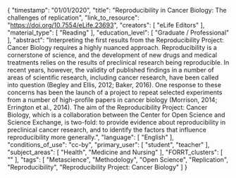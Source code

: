 {
    "timestamp": "01/01/2020",
    "title": "Reproducibility in Cancer Biology: The challenges of replication",
    "link_to_resource": "https://doi.org/10.7554/eLife.23693",
    "creators": [
        "eLife Editors"
    ],
    "material_type": [
        "Reading"
    ],
    "education_level": [
        "Graduate / Professional"
    ],
    "abstract": "Interpreting the first results from the Reproducibility Project: Cancer Biology requires a highly nuanced approach. Reproducibility is a cornerstone of science, and the development of new drugs and medical treatments relies on the results of preclinical research being reproducible. In recent years, however, the validity of published findings in a number of areas of scientific research, including cancer research, have been called into question (Begley and Ellis, 2012; Baker, 2016). One response to these concerns has been the launch of a project to repeat selected experiments from a number of high-profile papers in cancer biology (Morrison, 2014; Errington et al., 2014). The aim of the Reproducibility Project: Cancer Biology, which is a collaboration between the Center for Open Science and Science Exchange, is two-fold: to provide evidence about reproducibility in preclinical cancer research, and to identify the factors that influence reproducibility more generally.",
    "language": [
        "English"
    ],
    "conditions_of_use": "cc-by",
    "primary_user": [
        "student",
        "teacher"
    ],
    "subject_areas": [
        "Health",
        "Medicine and Nursing"
    ],
    "FORRT_clusters": [
        ""
    ],
    "tags": [
        "Metascience",
        "Methodology",
        "Open Science",
        "Replication",
        "Reproducibility",
        "Reproducibility Project: Cancer Biology"
    ]
}